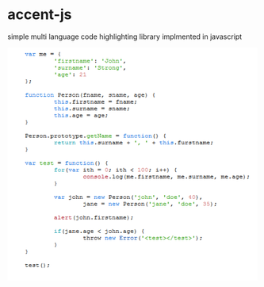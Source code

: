 accent-js
=========

simple multi language code highlighting library implmented in javascript

<img src="./examples/javascript.png">
